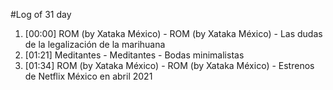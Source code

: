#Log of 31 day

1. [00:00] ROM (by Xataka México) - ROM (by Xataka México) - Las dudas de la legalización de la marihuana
1. [01:21] Meditantes - Meditantes - Bodas minimalistas
1. [01:34] ROM (by Xataka México) - ROM (by Xataka México) - Estrenos de Netflix México en abril 2021
